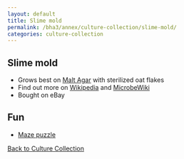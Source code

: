 ```yaml
---
layout: default
title: Slime mold
permalink: /bha3/annex/culture-collection/slime-mold/
categories: culture-collection
---
```


## Slime mold

* Grows best on [Malt Agar](/bha3/annex/cultivation-media/malt-agar/) with sterilized oat flakes
* Find out more on [Wikipedia](https://en.wikipedia.org/wiki/Slime_mold) and [MicrobeWiki](http://biowiki.kenyon.edu/index.php/Physarum_Polycephalum)
* Bought on eBay

## Fun

* [Maze puzzle](https://www.youtube.com/watch?v=czk4xgdhdY4P)

[Back to Culture Collection](/bha3/annex/culture-collection/)
